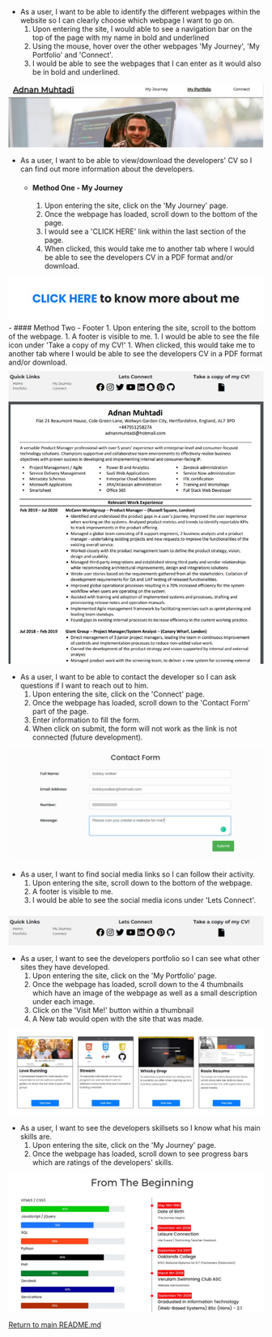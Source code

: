 -  As a user, I want to be able to identify the different webpages within the website so I can clearly choose which webpage I want to go on.
    1.  Upon entering the site, I would able to see a navigation bar on the top of the page with my name in bold and underlined
    1.  Using the mouse, hover over the other webpages 'My Journey', 'My Portfolio' and 'Connect'.
    1.  I would be able to see the webpages that I can enter as it would also be in bold and underlined.

<img src="../images/active-navigation.JPG">

-   As a user, I want to be able to view/download the developers' CV so I can find out more information about the developers.

    -   #### Method One - My Journey

        1.  Upon entering the site, click on the 'My Journey' page.
        1.  Once the webpage has loaded, scroll down to the bottom of the page.
        1.  I would see a 'CLICK HERE' link within the last section of the page.
        1.  When clicked, this would take me to another tab where I would be able to see the developers CV in a PDF format and/or download.
<img src="../images/click-here.JPG">
    -   #### Method Two - Footer
        1.  Upon entering the site, scroll to the bottom of the webpage.
        1.  A footer is visible to me.
        1.  I would be able to see the file icon under 'Take a copy of my CV!'
        1.  When clicked, this would take me to another tab where I would be able to see the developers CV in a PDF format and/or download.
<img src="../images/footer.JPG">

<img src="../images/adnan-cv.JPG">

- As a user, I want to be able to contact the developer so I can ask questions if I want to reach out to him.
    1.  Upon entering the site, click on the 'Connect' page.
    1.  Once the webpage has loaded, scroll down to the 'Contact Form' part of the page.
    1.  Enter information to fill the form.
    1.  When click on submit, the form will not work as the link is not connected (future development).

<img src="../images/contact-form.JPG">

- As a user, I want to find social media links so I can follow their activity.
    1.  Upon entering the site, scroll down to the bottom of the webpage.
    1.  A footer is visible to me.
    1.  I would be able to see the social media icons under 'Lets Connect'.

<img src="../images/footer.JPG">

- As a user, I want to see the developers portfolio so I can see what other sites they have developed.
    1.  Upon entering the site, click on the 'My Portfolio' page.
    1.  Once the webpage has loaded, scroll down to the 4 thumbnails which have an image of the webpage as well as a small description under each image.
    1.  Click on the 'Visit Me!' button within a thumbnail
    1.  A New tab would open with the site that was made.

<img src="../images/porfolio-sites.JPG">

- As a user, I want to see the developers skillsets so I know what his main skills are.
    1.  Upon entering the site, click on the 'My Journey' page.
    1.  Once the webpage has loaded, scroll down to see progress bars which are ratings of the developers' skills.

<img src="../images/skills.JPG">

[Return to main README.md](https://github.com/adnanmuhtadi/milestone-project-1/blob/master/README.md)
